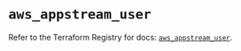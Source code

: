# `aws_appstream_user`

Refer to the Terraform Registry for docs: [`aws_appstream_user`](https://registry.terraform.io/providers/hashicorp/aws/5.89.0/docs/resources/appstream_user).
